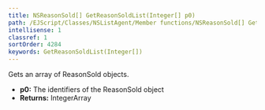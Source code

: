 ```yaml
---
title: NSReasonSold[] GetReasonSoldList(Integer[] p0)
path: /EJScript/Classes/NSListAgent/Member functions/NSReasonSold[] GetReasonSoldList(Integer[] p_0)
intellisense: 1
classref: 1
sortOrder: 4284
keywords: GetReasonSoldList(Integer[])
---
```


Gets an array of ReasonSold objects.



* **p0:** The identifiers of the ReasonSold object
* **Returns:** IntegerArray


